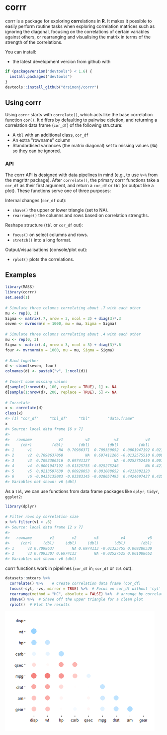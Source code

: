 corrr
================

<!-- README.md is generated from README.Rmd. Please edit that file -->
corrr is a package for exploring **corr**elations in **R**. It makes it possible to easily perform routine tasks when exploring correlation matrices such as ignoring the diagonal, focusing on the correlations of certain variables against others, or rearranging and visualising the matrix in terms of the strength of the correlations.

You can install:

-   the latest development version from github with

``` r
if (packageVersion("devtools") < 1.6) {
  install.packages("devtools")
}
devtools::install_github("drsimonj/corrr")
```

Using corrr
-----------

Using `corrr` starts with `correlate()`, which acts like the base correlation function `cor()`. It differs by defaulting to pairwise deletion, and returning a correlation data frame (`cor_df`) of the following structure:

-   A `tbl` with an additional class, `cor_df`
-   An extra "rowname" column
-   Standardised variances (the matrix diagonal) set to missing values (`NA`) so they can be ignored.

### API

The corrr API is designed with data pipelines in mind (e.g., to use `%>%` from the magrittr package). After `correlate()`, the primary corrr functions take a `cor_df` as their first argument, and return a `cor_df` or `tbl` (or output like a plot). These functions serve one of three purposes:

Internal changes (`cor_df` out):

-   `shave()` the upper or lower triangle (set to NA).
-   `rearrange()` the columns and rows based on correlation strengths.

Reshape structure (`tbl` or `cor_df` out):

-   `focus()` on select columns and rows.
-   `stretch()` into a long format.

Output/visualisations (console/plot out):

-   `rplot()` plots the correlations.

Examples
--------

``` r
library(MASS)
library(corrr)
set.seed(1)

# Simulate three columns correlating about .7 with each other
mu <- rep(0, 3)
Sigma <- matrix(.7, nrow = 3, ncol = 3) + diag(3)*.3
seven <- mvrnorm(n = 1000, mu = mu, Sigma = Sigma)

# Simulate three columns correlating about .4 with each other
mu <- rep(0, 3)
Sigma <- matrix(.4, nrow = 3, ncol = 3) + diag(3)*.6
four <- mvrnorm(n = 1000, mu = mu, Sigma = Sigma)

# Bind together
d <- cbind(seven, four)
colnames(d) <- paste0("v", 1:ncol(d))

# Insert some missing values
d[sample(1:nrow(d), 100, replace = TRUE), 1] <- NA
d[sample(1:nrow(d), 200, replace = TRUE), 5] <- NA

# Correlate
x <- correlate(d)
class(x)
#> [1] "cor_df"     "tbl_df"     "tbl"        "data.frame"
x
#> Source: local data frame [6 x 7]
#> 
#>   rowname            v1          v2           v3            v4          v5
#>     (chr)         (dbl)       (dbl)        (dbl)         (dbl)       (dbl)
#> 1      v1            NA  0.70986371  0.709330652  0.0001947192 0.021359764
#> 2      v2  0.7098637068          NA  0.697411266 -0.0132575510 0.009280530
#> 3      v3  0.7093306516  0.69741127           NA -0.0252752456 0.001088652
#> 4      v4  0.0001947192 -0.01325755 -0.025275246            NA 0.421380212
#> 5      v5  0.0213597639  0.00928053  0.001088652  0.4213802123          NA
#> 6      v6 -0.0435135083 -0.03383145 -0.020057495  0.4424697437 0.425441795
#> Variables not shown: v6 (dbl)
```

As a `tbl`, we can use functions from data frame packages like `dplyr`, `tidyr`, `ggplot2`:

``` r
library(dplyr)

# Filter rows by correlation size
x %>% filter(v1 > .6)
#> Source: local data frame [2 x 7]
#> 
#>   rowname        v1        v2        v3          v4          v5
#>     (chr)     (dbl)     (dbl)     (dbl)       (dbl)       (dbl)
#> 1      v2 0.7098637        NA 0.6974113 -0.01325755 0.009280530
#> 2      v3 0.7093307 0.6974113        NA -0.02527525 0.001088652
#> Variables not shown: v6 (dbl)
```

corrr functions work in pipelines (`cor_df` in; `cor_df` or `tbl` out):

``` r
datasets::mtcars %>%
  correlate() %>%    # Create correlation data frame (cor_df)
  focus(-cyl, -vs, mirror = TRUE) %>%  # Focus on cor_df without 'cyl' and 'vs'
  rearrange(method = "HC", absolute = FALSE) %>%  # arrange by correlations
  shave() %>%  # Shave off the upper triangle for a clean plot
  rplot()  # Plot the results
```

![](README-combination-1.png)
